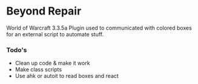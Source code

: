 # Beyond Repair
World of Warcraft 3.3.5a Plugin used to communicated with colored boxes for an external script to automate stuff.

### Todo's
* Clean up code & make it work
* Make class scripts
* Use ahk or autoit to read boxes and react

